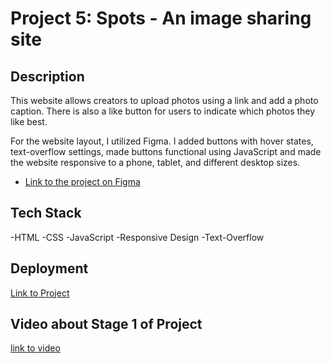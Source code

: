 # Project 5: Spots - An image sharing site

## Description

This website allows creators to upload photos using a link and add a photo caption. There is also a like button for users to indicate which photos they like best.

For the website layout, I utilized Figma. I added buttons with hover states, text-overflow settings, made buttons functional using JavaScript and made the website responsive to a phone, tablet, and different desktop sizes.

- [Link to the project on Figma](https://www.figma.com/file/BBNm2bC3lj8QQMHlnqRsga/Sprint-3-Project-%E2%80%94-Spots?type=design&node-id=2%3A60&mode=design&t=afgNFybdorZO6cQo-1)

## Tech Stack

-HTML
-CSS
-JavaScript
-Responsive Design
-Text-Overflow

## Deployment

[Link to Project](https://adelapaz33.github.io/se_project_spots/)

## Video about Stage 1 of Project

[link to video](https://drive.google.com/file/d/1MXvQG5_aNviVvz5W8mrHEFG-U1scDttD/view?usp=drive_link)
